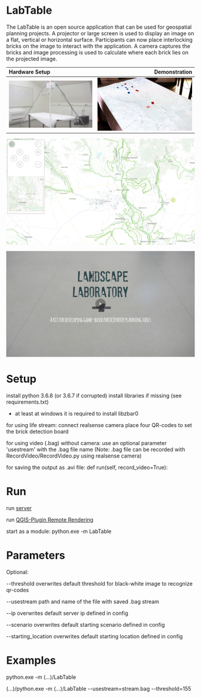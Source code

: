 # LabTable

The LabTable is an open source application that can be used for geospatial planning projects.
A projector or large screen is used to display an image on a flat, vertical or horizontal surface.
Participants can now place interlocking bricks on the image to interact with the application.
A camera captures the bricks and image processing is used to calculate where each brick lies on the projected image.

Hardware Setup | Demonstration
:--|--:
![Hardware setup](resources/doc/example1.png) | ![Demonstration](resources/doc/example4.jpg)

![Screenshot](resources/doc/example.png)

[![Click to open YouTube Video](resources/doc/yt_link.png)](https://www.youtube.com/watch?v=lQ_4fjpyTcA)

# Setup

install python 3.6.8 (or 3.6.7 if corrupted)
install libraries if missing (see requirements.txt)
* at least at windows it is required to install libzbar0

for using life stream: 
	connect realsense camera 
	place four QR-codes to set the brick detection board

for using video (.bag) without camera:
	use an optional parameter 'usestream' with the .bag file name
(Note: .bag file can be recorded with RecordVideo/RecordVideo.py using realsense camera)

for saving the output as .avi file:
	def run(self, record_video=True):

# Run

run [server](https://github.com/boku-ilen/landscapelab-server)

run [QGIS-Plugin Remote Rendering](https://github.com/boku-ilen/landscapelab-qgis)

start as a module: python.exe -m LabTable

# Parameters
Optional:

--threshold 
  overwrites default threshold for black-white image to recognize qr-codes
  
--usestream
  path and name of the file with saved .bag stream
  
--ip
  overwrites default server ip defined in config
  
--scenario
  overwrites default starting scenario defined in config
  
--starting_location
  overwrites default starting location defined in config

# Examples
python.exe -m (...)/LabTable

(...)/python.exe -m (...)/LabTable --usestream=stream.bag --threshold=155
